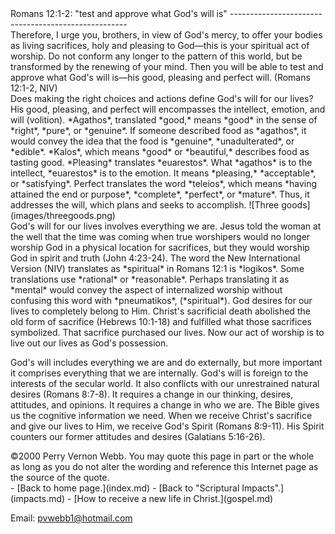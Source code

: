  <head> <title>(PVW) Romans 12:1-2: "test and approve what God's will is"</title> <meta content="IE=9" http-equiv="X-UA-Compatible"></meta> <link href="css/page_style.css" rel="stylesheet" type="text/css"></link> </head><body><div class="page_style"> Romans 12:1-2: "test and approve what God's will is"
----------------------------------------------------

<div class="p">Therefore, I urge you, brothers, in view of God's mercy, to offer your bodies as living sacrifices, holy and pleasing to God—this is your spiritual act of worship. Do not conform any longer to the pattern of this world, but be transformed by the renewing of your mind. Then you will be able to test and approve what God's will is—his good, pleasing and perfect will. (Romans 12:1-2, NIV)

</div><div class="p">Does making the right choices and actions define God's will for our lives? His good, pleasing, and perfect will encompasses the intellect, emotion, and will (volition). *Agathos*, translated *good,* means *good* in the sense of *right*, *pure*, or *genuine*. If someone described food as *agathos*, it would convey the idea that the food is *genuine*, *unadulterated*, or *edible*. *Kalos*, which means *good* or *beautiful,* describes food as tasting good. *Pleasing* translates *euarestos*. What *agathos* is to the intellect, *euarestos* is to the emotion. It means *pleasing,* *acceptable*, or *satisfying*. Perfect translates the word *teleios*, which means *having attained the end or purpose*, *complete*, *perfect*, or *mature*. Thus, it addresses the will, which plans and seeks to accomplish.
 ![Three goods](images/threegoods.png)</div>God's will for our lives involves everything we are. Jesus told the woman at the well that the time was coming when true worshipers would no longer worship God in a physical location for sacrifices, but they would worship God in spirit and truth (John 4:23-24). The word the New International Version (NIV) translates as *spiritual* in Romans 12:1 is *logikos*. Some translations use *rational* or *reasonable*. Perhaps translating it as *mental* would convey the aspect of internalized worship without confusing this word with *pneumatikos*, (*spiritual*). God desires for our lives to completely belong to Him. Christ's sacrificial death abolished the old form of sacrifice (Hebrews 10:1-18) and fulfilled what those sacrifices symbolized. That sacrifice purchased our lives. Now our act of worship is to live out our lives as God's possession.

God's will includes everything we are and do externally, but more important it comprises everything that we are internally. God's will is foreign to the interests of the secular world. It also conflicts with our unrestrained natural desires (Romans 8:7-8). It requires a change in our thinking, desires, attitudes, and opinions. It requires a change in who we are. The Bible gives us the cognitive information we need. When we receive Christ's sacrifice and give our lives to Him, we receive God's Spirit (Romans 8:9-11). His Spirit counters our former attitudes and desires (Galatians 5:16-26).

<div class="copy">©2000 Perry Vernon Webb. You may quote this page in part or the whole as long as you do not alter the wording and reference this Internet page as the source of the quote.</div> </div>- [Back to home page.](index.md)
- [Back to "Scriptural Impacts".](impacts.md)
- [How to receive a new life in Christ.](gospel.md)

Email: [pvwebb1@hotmail.com](mailto:pvwebb1@hotmail.com)

